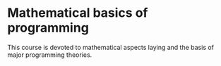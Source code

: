 # Mathematical basics of programming
This course is devoted to mathematical aspects laying and the basis of major programming theories.

